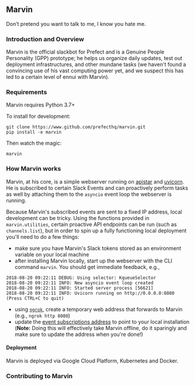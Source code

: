 ## Marvin

Don’t pretend you want to talk to me, I know you hate me.

### Introduction and Overview

Marvin is the official slackbot for Prefect and is a Genuine People Personality (GPP) prototype; he helps us organize daily updates,
test out deployment infrastructures, and other mundane tasks (we haven't found a convincing use of his vast computing power yet, and we suspect this has led to a certain level of ennui with Marvin).

### Requirements
Marvin requires Python 3.7+

To install for development:
```
git clone https://www.github.com/prefecthq/marvin.git
pip install -e marvin
```

Then watch the magic:
```
marvin
```

### How Marvin works

Marvin, at his core, is a simple webserver running on [apistar](https://github.com/encode/apistar) and [uvicorn](https://github.com/encode/uvicorn). He is subscribed to certain Slack Events and can proactively perform tasks as well by attaching them to the `asyncio` event loop the webserver is running.

Because Marvin's subscribed events are sent to a fixed IP address, local development can be tricky.  Using the functions provided in `marvin.utilities`, certain proactive API endpoints can be run (such as `channels.list`), but in order to spin up a fully functioning local deployment you'll need to do a few things:
- make sure you have Marvin's Slack tokens stored as an environment variable on your local machine
- after installing Marvin locally, start up the webserver with the CLI command `marvin`.  You should get immediate feedback, e.g.,
```
2018-08-20 09:22:11 DEBUG: Using selector: KqueueSelector
2018-08-20 09:22:11 INFO: New asyncio event loop created
2018-08-20 09:22:11 INFO: Started server process [56621]
2018-08-20 09:22:11 INFO: Uvicorn running on http://0.0.0.0:8080 (Press CTRL+C to quit)
```
- using [`ngrok`](https://ngrok.com/), create a temporary web address that forwards to Marvin (e.g., `ngrok http 8080`)
- update the [event subscriptions address](https://api.slack.com/apps/ABE7E2927/event-subscriptions?) to point to your local installation (**Note:** Doing this will effectively take Marvin offline, do it sparingly and make sure to update the address when you're done!)

#### Deployment

Marvin is deployed via Google Cloud Platform, Kubernetes and Docker.

### Contributing to Marvin


